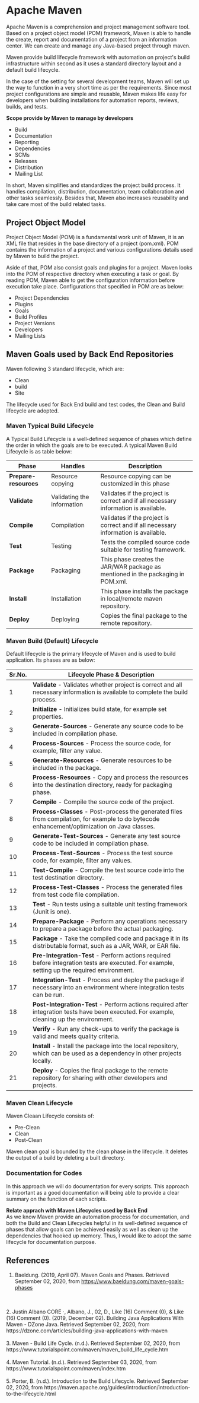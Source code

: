 # **Apache Maven**
Apache Maven is a comprehension and project management software tool. Based on a project object model (POM) framework, Maven is able to handle the create, report and documentation of a project from an information center. We can create and manage any Java-based project through maven.

Maven provide build lifecycle framework with automation on project's build infrastructure within second as it uses a standard directory layout and a default build lifecycle.

In the case of the setting for several development teams, Maven will set up the way to function in a very short time as per the requirements. Since most project configurations are simple and reusable, Maven makes life easy for developers when building installations for automation reports, reviews, builds, and tests.

**Scope provide by Maven to manage by developers**
+ Build
+ Documentation
+ Reporting
+ Dependencies
+ SCMs
+ Releases
+ Distribution
+ Mailing List

In short, Maven simplifies and standardizes the project build process. It handles compilation, distribution, documentation, team collaboration and other tasks seamlessly. Besides that, Maven also increases reusability and take care most of the build related tasks.

## **Project Object Model**
Project Object Model (POM) is a fundamental work unit of Maven, it is an XML file that resides in the base directory  of a project (pom.xml). POM contains the information of a project and various configurations details used by Maven to build the project.

Aside of that, POM also consist goals and plugins for a project. Maven looks into the POM of respective directory when executing a task or goal. By reading POM, Maven able to get the configuration information before execution take place. Configurations that specified in POM are as below:
- Project Dependencies
- Plugins
- Goals
- Build Profiles
- Project Versions
- Developers
- Mailing Lists


## **Maven Goals used by Back End Repositories**
Maven following 3 standard lifecycle, which are:
- Clean
- build
- Site

The lifecycle used for Back End build and test codes, the Clean and Build lifecycle are adopted.


### **Maven Typical Build Lifecycle**
A Typical Build Lifecycle is a well-defined sequence of phases which define the order in which the goals are to be executed. A typical Maven Build Lifecycle is as table below:

|Phase|Handles|Description|
|--|--|--|
|**Prepare-resources**|Resource copying|Resource copying can be customized in this phase|
|**Validate**|Validating the information	|Validates if the project is correct and if all necessary information is available.|
|**Compile**|Compilation|Validates if the project is correct and if all necessary information is available.|
|**Test**|Testing|Tests the compiled source code suitable for testing framework.|
|**Package**|Packaging|This phase creates the JAR/WAR package as mentioned in the packaging in POM.xml.|
|**Install**|Installation|This phase installs the package in local/remote maven repository.|
|**Deploy**|Deploying|Copies the final package to the remote repository.|


### **Maven Build (Default) Lifecycle**
Default lifecycle is the primary lifecycle of Maven and is used to build application. Its phases are as below:

|Sr.No.|Lifecycle Phase & Description|
|--|--|
|1|**Validate** - Validates whether project is correct and all necessary information is available to complete the build process.|
|2|**Initialize** - Initializes build state, for example set properties.|
|3|**Generate-Sources** - Generate any source code to be included in compilation phase.|
|4|**Process-Sources** - Process the source code, for example, filter any value.|
|5|**Generate-Resources** - Generate resources to be included in the package.|
|6|**Process-Resources** - Copy and process the resources into the destination directory, ready for packaging phase.|
|7|**Compile** - Compile the source code of the project.|
|8|**Process-Classes** - Post-process the generated files from compilation, for example to do bytecode enhancement/optimization on Java classes.|
|9|**Generate-Test-Sources** - Generate any test source code to be included in compilation phase.|
|10|**Process-Test-Sources** - Process the test source code, for example, filter any values.|
|11|**Test-Compile** - Compile the test source code into the test destination directory.|
|12|**Process-Test-Classes** - Process the generated files from test code file compilation.|
|13|**Test** - Run tests using a suitable unit testing framework (Junit is one).|
|14|**Prepare-Package** - Perform any operations necessary to prepare a package before the actual packaging.|
|15|**Package** - Take the compiled code and package it in its distributable format, such as a JAR, WAR, or EAR file.|
|16|**Pre-Integration-Test** - Perform actions required before integration tests are executed. For example, setting up the required environment.|
|17|**Integration-Test** - Process and deploy the package if necessary into an environment where integration tests can be run.|
|18|**Post-Integration-Test** - Perform actions required after integration tests have been executed. For example, cleaning up the environment.|
|19|**Verify** - Run any check-ups to verify the package is valid and meets quality criteria.|
|20|**Install** - Install the package into the local repository, which can be used as a dependency in other projects locally.|
|21|**Deploy** - Copies the final package to the remote repository for sharing with other developers and projects.|


### **Maven Clean Lifecycle**
Maven Cleaan Lifecycle consists of:
+ Pre-Clean
+ Clean
+ Post-Clean

Maven clean goal is bounded by the clean phase in the lifecycle. It deletes the output of a build by deleting a built directory.


### **Documentation for Codes**
In this approach we will do documentation for every scripts. This approach is important as a good documentation will being able to provide a clear summary on the function of each scripts.

**Relate apprach with Maven Lifecycles used by Back End**
<br>
As we know Maven provide an automation process for documentation, and both the Build and Clean Lifecycles helpful in its well-defined sequence of phases that allow goals can be achieved easily as well as clean up the dependencies that hooked up memory. Thus, I would like to adopt the same lifecycle for documentation purpose.


## **References**
1. Baeldung. (2019, April 07). Maven Goals and Phases. Retrieved September 02, 2020, from https://www.baeldung.com/maven-goals-phases
<br>
<br>
2. Justin Albano CORE ·, Albano, J., 02, D., Like (16) Comment (0), &amp; Like (16) Comment (0). (2019, December 02). Building Java Applications With Maven - DZone Java. Retrieved September 02, 2020, from https://dzone.com/articles/building-java-applications-with-maven
<br>
<br>
3. Maven - Build Life Cycle. (n.d.). Retrieved September 02, 2020, from https://www.tutorialspoint.com/maven/maven_build_life_cycle.htm
<br>
<br>
4. Maven Tutorial. (n.d.). Retrieved September 03, 2020, from https://www.tutorialspoint.com/maven/index.htm
<br>
<br>
5. Porter, B. (n.d.). Introduction to the Build Lifecycle. Retrieved September 02, 2020, from https://maven.apache.org/guides/introduction/introduction-to-the-lifecycle.html
<br>
<br>
